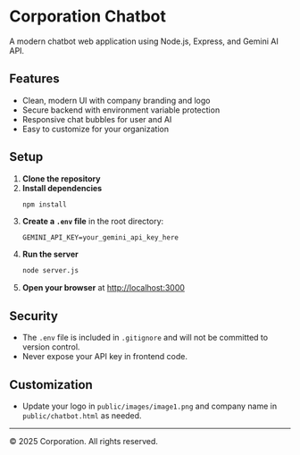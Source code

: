 # Corporation Chatbot

A modern chatbot web application using Node.js, Express, and Gemini AI API.

## Features

- Clean, modern UI with company branding and logo
- Secure backend with environment variable protection
- Responsive chat bubbles for user and AI
- Easy to customize for your organization

## Setup

1. **Clone the repository**
2. **Install dependencies**
   ```sh
   npm install
   ```
3. **Create a `.env` file** in the root directory:
   ```env
   GEMINI_API_KEY=your_gemini_api_key_here
   ```
4. **Run the server**
   ```sh
   node server.js
   ```
5. **Open your browser** at [http://localhost:3000](http://localhost:3000)

## Security

- The `.env` file is included in `.gitignore` and will not be committed to version control.
- Never expose your API key in frontend code.

## Customization

- Update your logo in `public/images/image1.png` and company name in `public/chatbot.html` as needed.

---

© 2025 Corporation. All rights reserved.
